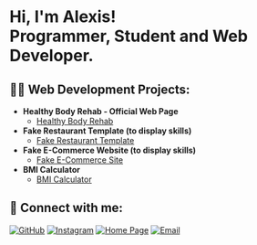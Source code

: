 <h1>Hi, I'm Alexis! <br/>Programmer, Student and Web Developer.</h1>

<h2>👨‍💻 Web Development Projects:</h2>

- <b>Healthy Body Rehab - Official Web Page</b>
  - [Healthy Body Rehab](https://github.com/alexis0822/HBR-page)
- <b>Fake Restaurant Template (to display skills)</b>
  - [Fake Restaurant Template](https://github.com/alexis0822/rest-template)
- <b>Fake E-Commerce Website (to display skills)</b>
  - [Fake E-Commerce Site](https://github.com/alexis0822/fake-ecommerce)
- <b>BMI Calculator</b>
  - [BMI Calculator](https://github.com/alexis0822/bmi-calculator)

<h2> 🤳 Connect with me:</h2>

[![GitHub](https://img.shields.io/badge/GitHub-100000?style=for-the-badge&logo=github&logoColor=white)](https://github.com/alexis0822)
[![Instagram](https://img.shields.io/badge/Instagram-E4405F?style=for-the-badge&logo=instagram&logoColor=white)](https://instagram.com/ajnl.dev)
[![Home Page](https://img.shields.io/badge/Home%20Page-1976D2?style=for-the-badge&logo=google-chrome&logoColor=white)](https://alexis0822.github.io/portfolio/home.html)
[![Email](https://img.shields.io/badge/Email-D14836?style=for-the-badge&logo=gmail&logoColor=white)](mailto:alexisjnegron@gmail.com)

<!--
**alexis0822/alexis0822** is a ✨ _special_ ✨ repository because its `README.md` (this file) appears on your GitHub profile.

Here are some ideas to get you started:

- 🔭 I’m currently working on ...
- 🌱 I’m currently learning ...
- 👯 I’m looking to collaborate on ...
- 🤔 I’m looking for help with ...
- 💬 Ask me about ...
- 📫 How to reach me: ...
- 😄 Pronouns: ...
- ⚡ Fun fact: ...
-->

